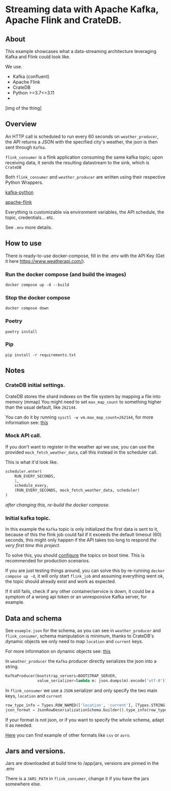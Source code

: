 # Streaming data with Apache Kafka, Apache Flink and CrateDB.

## About

This example showcases what a data-streaming architecture leveraging Kafka and Flink could look
like.

We use.

- Kafka (confluent)
- Apache Flink
- CrateDB 
- Python >=3.7<=3.11
- 
[img of the thing]

## Overview

An HTTP call is scheduled to run every 60 seconds on `weather_producer`, the API returns a JSON
with the specified city's weather, the json is then sent through `Kafka`.

`flink_consumer` is a flink application consuming the same kafka topic;
upon receiving data, it sends the resulting datastream to the sink, which is `CrateDB`

Both `flink_consumer` and `weather_producer` are written using their respective Python Wrappers.

[kafka-python](https://kafka-python.readthedocs.io/en/master/)

[apache-flink](https://nightlies.apache.org/flink/flink-docs-master/docs/dev/python/overview/)

Everything is customizable via environment variables, the API schedule, the topic, credentials...
etc.

See `.env` more details.

## How to use

There is ready-to-use docker-compose, fill in the .env with the API
Key (Get it here https://www.weatherapi.com/).

### Run the docker compose (and build the images)

`docker compose up -d --build`

### Stop the docker compose

`docker compose down`

### Poetry

`poetry install`

### Pip

`pip install -r requirements.txt`

## Notes

### CrateDB initial settings.

CrateDB stores the shard indexes on the file system by mapping a file into memory (mmap)
You might need to set `max_map_count` to something higher than the usual default, like `262144`.

You can do it by running `sysctl -w vm.max_map_count=262144`,
for more information see: [this](https://cratedb.com/docs/guide/admin/bootstrap-checks.html#linux)

### Mock API call.

If you don't want to register in the weather api we use, you can use the
provided `mock_fetch_weather_data`, call this instead in the scheduler call.

This is what it'd look like.

```python
scheduler.enter(
    RUN_EVERY_SECONDS,
    1,
    schedule_every,
    (RUN_EVERY_SECONDS, mock_fetch_weather_data, scheduler)
)
```

*after changing this, re-build the docker compose.*

### Initial kafka topic.

In this example the `Kafka` topic is only initialized the first data is sent to it, because of this
the flink job could fail if it exceeds the default timeout (60) seconds, this might only happen
if the API takes too long to respond *the very first time this project*.

To solve this, you should [configure](https://kafka.apache.org/quickstart#quickstart_createtopic)
the
topics on boot time. This is recommended for production scenarios.

If you are just testing things around, you can solve this by re-running `docker compose up -d`, it
will only start `flink_job` and assuming everything went ok, the topic should already exist and
work as expected.

If it still fails, check if any other container/service is down,
it could be a symptom of a wrong api token or an unresponsive Kafka server, for example.

## Data and schema

See `example.json` for the schema, as you can see in `weather_producer` and `flink_consumer`, schema
manipulation is minimum,
thanks to CrateDB's dynamic objects we only need to map `location` and `current` keys.

For more information on dynamic objects
see: [this](https://cratedb.com/blog/handling-dynamic-objects-in-cratedb)

In `weather_producer` the `Kafka` producer directly serializes the json into a string.

```python
KafkaProducer(bootstrap_servers=BOOTSTRAP_SERVER,
              value_serializer=lambda m: json.dumps(m).encode('utf-8'))
```

In `flink_consumer` we use a `JSON` serializer and only specify the two main keys,
`location` and `current`

```python
row_type_info = Types.ROW_NAMED(['location', 'current'], [Types.STRING(), Types.STRING()])
json_format = JsonRowDeserializationSchema.builder().type_info(row_type_info).build()
```

If your format is not json, or if you want to specify the whole schema, adapt it as needed.

[Here](https://nightlies.apache.org/flink/flink-docs-master/api/python/examples/datastream/connectors.html)
you can find example of other formats like `csv` or `avro`.

## Jars and versions.

Jars are downloaded at build time to /app/jars, versions are pinned in the .env

There is a `JARS_PATH` in `flink_consumer`, change it if you have the jars somewhere else.
